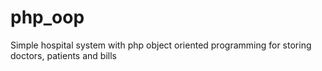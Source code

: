 # php_oop
Simple hospital system with php object oriented programming for storing doctors, patients and bills
